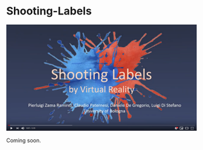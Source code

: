 # Shooting-Labels

[![Watch the video](ShootingLabelsPreview.png)](https://youtu.be/96vsTui8ZLg)

Coming soon.
